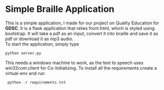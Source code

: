 # Simple Braille Application<br/>
This is a simple application, I made for our project on Quality Education for **GDSC**. It is a flask application that relies front.html, which is styled using bootstrap. It will take a pdf as an input, convert it into braille and save it as pdf or download it as mp3 audio.<br>To start the application, simply type
```python
python server.py
```
This needs a windows machine to work, as the text to speech uses win32com.client for Co-Initializing. To install all the requirements create a virtual-env and run
```python
 python -r requirements.txt 
```
